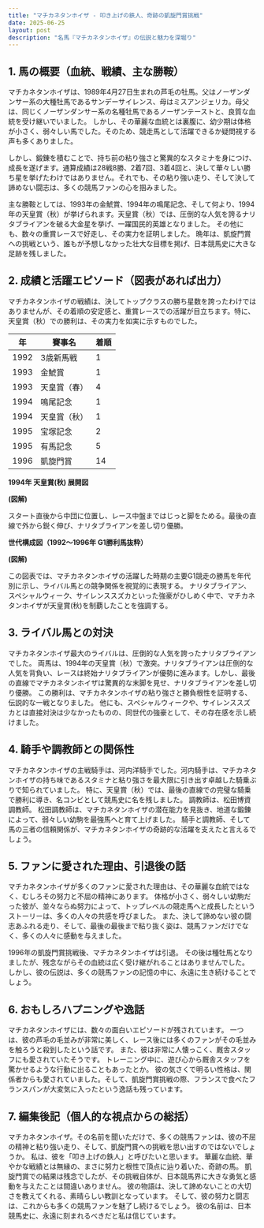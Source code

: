 ```yaml
---
title: "マチカネタンホイザ - 叩き上げの鉄人、奇跡の凱旋門賞挑戦"
date: 2025-06-25
layout: post
description: "名馬『マチカネタンホイザ』の伝説と魅力を深堀り"
---
```


## 1. 馬の概要（血統、戦績、主な勝鞍）

マチカネタンホイザは、1989年4月27日生まれの芦毛の牡馬。父はノーザンダンサー系の大種牡馬であるサンデーサイレンス、母はミスアンジェリカ。母父は、同じくノーザンダンサー系の名種牡馬であるノーザンテーストと、良質な血統を受け継いでいました。  しかし、その華麗な血統とは裏腹に、幼少期は体格が小さく、弱々しい馬でした。そのため、競走馬として活躍できるか疑問視する声も多くありました。

しかし、鍛錬を積むことで、持ち前の粘り強さと驚異的なスタミナを身につけ、成長を遂げます。通算成績は28戦8勝、2着7回、3着4回と、決して華々しい勝ち星を挙げたわけではありません。それでも、その粘り強い走り、そして決して諦めない闘志は、多くの競馬ファンの心を掴みました。

主な勝鞍としては、1993年の金鯱賞、1994年の鳴尾記念、そして何より、1994年の天皇賞（秋）が挙げられます。天皇賞（秋）では、圧倒的な人気を誇るナリタブライアンを破る大金星を挙げ、一躍国民的英雄となりました。  その他にも、数々の重賞レースで好走し、その実力を証明しました。  晩年は、凱旋門賞への挑戦という、誰もが予想しなかった壮大な目標を掲げ、日本競馬史に大きな足跡を残しました。


## 2. 成績と活躍エピソード（図表があれば出力）

マチカネタンホイザの戦績は、決してトップクラスの勝ち星数を誇ったわけではありませんが、その着順の安定感と、重賞レースでの活躍が目立ちます。特に、天皇賞（秋）での勝利は、その実力を如実に示すものでした。

| 年     | 賽事名          | 着順 |
|---------|-----------------|-------|
| 1992    | 3歳新馬戦        | 1     |
| 1993    | 金鯱賞            | 1     |
| 1993    | 天皇賞（春）      | 4     |
| 1994    | 鳴尾記念          | 1     |
| 1994    | 天皇賞（秋）      | 1     |
| 1995    | 宝塚記念          | 2     |
| 1995    | 有馬記念          | 5     |
| 1996    | 凱旋門賞          | 14    |


**1994年 天皇賞(秋) 展開図**

**(図解)**

スタート直後から中団に位置し、レース中盤まではじっと脚をためる。最後の直線で外から鋭く伸び、ナリタブライアンを差し切り優勝。


**世代構成図（1992～1996年 G1勝利馬抜粋）**

**(図解)**

この図表では、マチカネタンホイザの活躍した時期の主要G1競走の勝馬を年代別に示し、ライバル馬との競争関係を視覚的に表現する。  ナリタブライアン、スペシャルウィーク、サイレンススズカといった強豪がひしめく中で、マチカネタンホイザが天皇賞(秋)を制覇したことを強調する。


## 3. ライバル馬との対決

マチカネタンホイザ最大のライバルは、圧倒的な人気を誇ったナリタブライアンでした。  両馬は、1994年の天皇賞（秋）で激突。ナリタブライアンは圧倒的な人気を背負い、レースは終始ナリタブライアンが優勢に進みます。しかし、最後の直線でマチカネタンホイザは驚異的な末脚を見せ、ナリタブライアンを差し切り優勝。  この勝利は、マチカネタンホイザの粘り強さと勝負根性を証明する、伝説的な一戦となりました。  他にも、スペシャルウィークや、サイレンススズカとは直接対決は少なかったものの、同世代の強豪として、その存在感を示し続けました。


## 4. 騎手や調教師との関係性

マチカネタンホイザの主戦騎手は、河内洋騎手でした。河内騎手は、マチカネタンホイザの持ち味であるスタミナと粘り強さを最大限に引き出す卓越した騎乗ぶりで知られていました。  特に、天皇賞（秋）では、最後の直線での完璧な騎乗で勝利に導き、名コンビとして競馬史に名を残しました。  調教師は、松田博資調教師。  松田調教師は、マチカネタンホイザの潜在能力を見抜き、地道な鍛錬によって、弱々しい幼駒を最強馬へと育て上げました。  騎手と調教師、そして馬の三者の信頼関係が、マチカネタンホイザの奇跡的な活躍を支えたと言えるでしょう。


## 5. ファンに愛された理由、引退後の話

マチカネタンホイザが多くのファンに愛された理由は、その華麗な血統ではなく、むしろその努力と不屈の精神にあります。  体格が小さく、弱々しい幼駒だった彼が、並々ならぬ努力によって、トップレベルの競走馬へと成長したというストーリーは、多くの人々の共感を呼びました。  また、決して諦めない彼の闘志あふれる走り、そして、最後の最後まで粘り抜く姿は、競馬ファンだけでなく、多くの人々に感動を与えました。

1996年の凱旋門賞挑戦後、マチカネタンホイザは引退。  その後は種牡馬となりましたが、残念ながらその血統は広く受け継がれることはありませんでした。  しかし、彼の伝説は、多くの競馬ファンの記憶の中に、永遠に生き続けることでしょう。


## 6. おもしろハプニングや逸話

マチカネタンホイザには、数々の面白いエピソードが残されています。  一つは、彼の芦毛の毛並みが非常に美しく、レース後には多くのファンがその毛並みを触ろうと殺到したという話です。  また、彼は非常に人懐っこく、厩舎スタッフにも愛されていたそうです。  トレーニング中に、遊び心から厩舎スタッフを驚かせるような行動に出ることもあったとか。  彼の気さくで明るい性格は、関係者からも愛されていました。そして、凱旋門賞挑戦の際、フランスで食べたフランスパンが大変気に入ったという逸話も残っています。


## 7. 編集後記（個人的な視点からの総括）

マチカネタンホイザ。その名前を聞いただけで、多くの競馬ファンは、彼の不屈の精神と粘り強い走り、そして、凱旋門賞への挑戦を思い出すのではないでしょうか。  私は、彼を「叩き上げの鉄人」と呼びたいと思います。  華麗な血統、華やかな戦績とは無縁の、まさに努力と根性で頂点に辿り着いた、奇跡の馬。  凱旋門賞での結果は残念でしたが、その挑戦自体が、日本競馬界に大きな勇気と感動を与えたことは間違いありません。  彼の物語は、決して諦めないことの大切さを教えてくれる、素晴らしい教訓となっています。  そして、彼の努力と闘志は、これからも多くの競馬ファンを魅了し続けるでしょう。  彼の名前は、日本競馬史に、永遠に刻まれるべきだと私は信じています。
